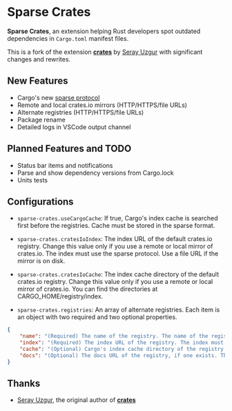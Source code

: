 # Sparse Crates

**Sparse Crates**, an extension helping Rust developers spot outdated dependencies in `Cargo.toml` manifest files.

This is a fork of the extension [**crates**](https://github.com/serayuzgur/crates) by [Seray Uzgur](https://github.com/serayuzgur) with significant changes and rewrites.

## New Features

- Cargo's new [sparse protocol](https://rust-lang.github.io/rfcs/2789-sparse-index.html)
- Remote and local crates.io mirrors (HTTP/HTTPS/file URLs)
- Alternate registries (HTTP/HTTPS/file URLs)
- Package rename
- Detailed logs in VSCode output channel

## Planned Features and TODO

- Status bar items and notifications
- Parse and show dependency versions from Cargo.lock
- Units tests

## Configurations

- `sparse-crates.useCargoCache`: If true, Cargo's index cache is searched first before the registries. Cache must be stored in the sparse format.

- `sparse-crates.cratesIoIndex`: The index URL of the default crates.io registry. Change this value only if you use a remote or local mirror of crates.io. The index must use the sparse protocol. Use a file URL if the mirror is on disk.

- `sparse-crates.cratesIoCache`: The index cache directory of the default crates.io registry. Change this value only if you use a remote or local mirror of crates.io. You can find the directories at CARGO_HOME/registry/index.

- `sparse-crates.registries`: An array of alternate registries. Each item is an object with two required and two optional properties.
```json
{
    "name": "(Required) The name of the registry. The name of the registry. It must be the same as your dependencies' \"registry\" key.",
    "index": "(Required) The index URL of the registry. The index must use the sparse protocol. Use a file URL if the registry is on disk.",
    "cache": "(Optional) Cargo's index cache directory of the registry. You can find the directories at CARGO_HOME/registry/index. Cache is not searched for the registry if this property is not given.",
    "docs": "(Optional) The docs URL of the registry, if one exists. The link to the docs of a specific version of a crate is obtained by `${docs}${name}/${version}`. This is only used when rendering hover messages on the decorators."
}
```

## Thanks

- [Seray Uzgur](https://github.com/serayuzgur), the original author of [**crates**](https://github.com/serayuzgur/crates)